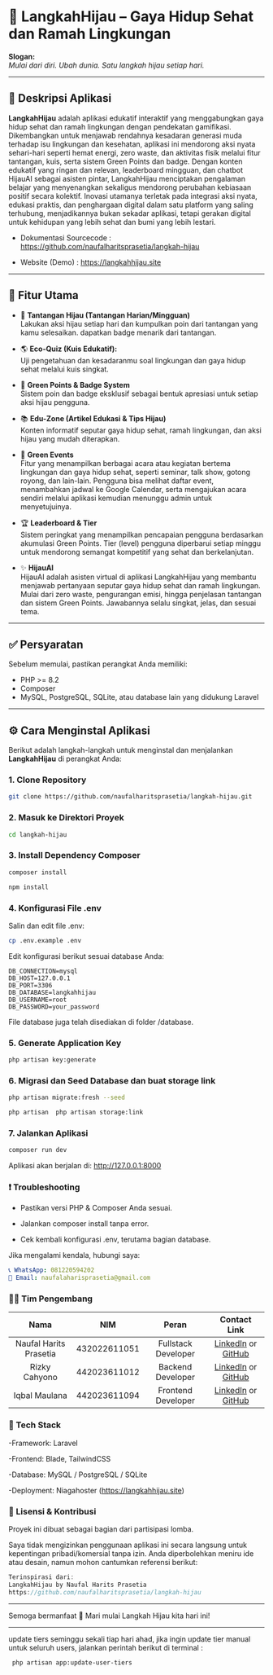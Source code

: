 # 🌿 LangkahHijau – Gaya Hidup Sehat dan Ramah Lingkungan

**Slogan:**  
*Mulai dari diri. Ubah dunia. Satu langkah hijau setiap hari.*

---

## 📱 Deskripsi Aplikasi

**LangkahHijau** adalah aplikasi edukatif interaktif yang menggabungkan gaya hidup sehat dan ramah lingkungan dengan pendekatan gamifikasi. Dikembangkan untuk menjawab rendahnya kesadaran generasi muda terhadap isu lingkungan dan kesehatan, aplikasi ini mendorong aksi nyata sehari-hari seperti hemat energi, zero waste, dan aktivitas fisik melalui fitur tantangan, kuis, serta sistem Green Points dan badge. Dengan konten edukatif yang ringan dan relevan, leaderboard mingguan, dan chatbot HijauAI sebagai asisten pintar, LangkahHijau menciptakan pengalaman belajar yang menyenangkan sekaligus mendorong perubahan kebiasaan positif secara kolektif. Inovasi utamanya terletak pada integrasi aksi nyata, edukasi praktis, dan penghargaan digital dalam satu platform yang saling terhubung, menjadikannya bukan sekadar aplikasi, tetapi gerakan digital untuk kehidupan yang lebih sehat dan bumi yang lebih lestari.

- Dokumentasi Sourcecode : https://github.com/naufalharitsprasetia/langkah-hijau

- Website (Demo) : https://langkahhijau.site

---

## 🚀 Fitur Utama

- 🎯 **Tantangan Hijau (Tantangan Harian/Mingguan)**  
  Lakukan aksi hijau setiap hari dan kumpulkan poin dari tantangan yang kamu selesaikan. dapatkan badge menarik dari tantangan.

- 🌎 **Eco-Quiz (Kuis Edukatif):**  
  Uji pengetahuan dan kesadaranmu soal lingkungan dan gaya hidup sehat melalui kuis singkat.

- 🏅 **Green Points & Badge System**  
  Sistem poin dan badge eksklusif sebagai bentuk apresiasi untuk setiap aksi hijau pengguna.

- 📚 **Edu-Zone (Artikel Edukasi & Tips Hijau)**  
  Konten informatif seputar gaya hidup sehat, ramah lingkungan, dan aksi hijau yang mudah diterapkan.

- 📆 **Green Events**  
  Fitur yang menampilkan berbagai acara atau kegiatan bertema lingkungan dan gaya hidup sehat, seperti seminar, talk show, gotong royong, dan lain-lain. Pengguna bisa melihat daftar event, menambahkan jadwal ke Google Calendar, serta mengajukan acara sendiri melalui aplikasi kemudian menunggu admin untuk menyetujuinya.

- 🏆 **Leaderboard & Tier**  
  Sistem peringkat yang menampilkan pencapaian pengguna berdasarkan akumulasi Green Points. Tier (level) pengguna diperbarui setiap minggu untuk mendorong semangat kompetitif yang sehat dan berkelanjutan.

- ✨ **HijauAI**  
  HijauAI adalah asisten virtual di aplikasi LangkahHijau yang membantu menjawab pertanyaan seputar gaya hidup sehat dan ramah lingkungan. Mulai dari zero waste, pengurangan emisi, hingga penjelasan tantangan dan sistem Green Points. Jawabannya selalu singkat, jelas, dan sesuai tema.

---

## ✅ Persyaratan

Sebelum memulai, pastikan perangkat Anda memiliki:

- PHP >= 8.2  
- Composer  
- MySQL, PostgreSQL, SQLite, atau database lain yang didukung Laravel

---

## ⚙️ Cara Menginstal Aplikasi

Berikut adalah langkah-langkah untuk menginstal dan menjalankan **LangkahHijau** di perangkat Anda:

### 1. Clone Repository

```bash
git clone https://github.com/naufalharitsprasetia/langkah-hijau.git
```

### 2. Masuk ke Direktori Proyek

```bash
cd langkah-hijau
```

### 3. Install Dependency Composer

```bash
composer install
```
```bash
npm install
```

### 4. Konfigurasi File .env

Salin dan edit file .env:

```bash
cp .env.example .env
```
Edit konfigurasi berikut sesuai database Anda:

```env
DB_CONNECTION=mysql
DB_HOST=127.0.0.1
DB_PORT=3306
DB_DATABASE=langkahhijau
DB_USERNAME=root
DB_PASSWORD=your_password
```

File database juga telah disediakan di folder /database.

### 5. Generate Application Key

```bash
php artisan key:generate
```

### 6. Migrasi dan Seed Database dan buat storage link

```bash
php artisan migrate:fresh --seed
```

```bash
php artisan  php artisan storage:link
```

### 7. Jalankan Aplikasi
```bash
composer run dev
```
Aplikasi akan berjalan di: http://127.0.0.1:8000

### ❗ Troubleshooting
- Pastikan versi PHP & Composer Anda sesuai.
  
- Jalankan composer install tanpa error.
  
- Cek kembali konfigurasi .env, terutama bagian database.

Jika mengalami kendala, hubungi saya:
```yaml
📞 WhatsApp: 081220594202  
📧 Email: naufalaharisprasetia@gmail.com
```

### 👨‍💻 Tim Pengembang

|          Nama          |      NIM     |       Peran            |                                                          Contact Link                                                            |
| :--------------------: | :----------: | :----------------:     | :----------------------------------------------------------------------------------------------------------------------------:   |
| Naufal Harits Prasetia | 432022611051 |  Fullstack Developer  | [LinkedIn](https://www.linkedin.com/in/naufal-harits-prasetia-35b443283/) or [GitHub](https://github.com/naufalharitsprasetia)   |
|      Rizky Cahyono     | 442023611012 |  Backend Developer  |      [LinkedIn](https://www.linkedin.com/in/rizky-cahyono-putra-67367a2a0/) or [GitHub](https://github.com/rizkycahyono97)       |
|      Iqbal Maulana     | 442023611094 |  Frontend Developer  |        [LinkedIn](https://www.linkedin.com/in/iqbal-maulana-dev/) or [GitHub](https://github.com/cardinaldeacre)                 |

### 🧪 Tech Stack
-Framework: Laravel

-Frontend: Blade, TailwindCSS

-Database: MySQL / PostgreSQL / SQLite

-Deployment: Niagahoster (https://langkahhijau.site)

### 📜 Lisensi & Kontribusi

Proyek ini dibuat sebagai bagian dari partisipasi lomba.

Saya tidak mengizinkan penggunaan aplikasi ini secara langsung untuk kepentingan pribadi/komersial tanpa izin.
Anda diperbolehkan meniru ide atau desain, namun mohon cantumkan referensi berikut:

```csharp
Terinspirasi dari:
LangkahHijau by Naufal Harits Prasetia
https://github.com/naufalharitsprasetia/langkah-hijau
```

---- 
Semoga bermanfaat 🌱
Mari mulai Langkah Hijau kita hari ini!


----
update tiers seminggu sekali tiap hari ahad, jika ingin update tier manual untuk seluruh users, jalankan perintah berikut di terminal :
```bash
 php artisan app:update-user-tiers
```